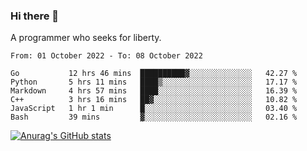 ### Hi there 👋

<!--
**shejialuo/shejialuo** is a ✨ _special_ ✨ repository because its `README.md` (this file) appears on your GitHub profile.

Here are some ideas to get you started:

- 🔭 I’m currently working on ...
- 🌱 I’m currently learning ...
- 👯 I’m looking to collaborate on ...
- 🤔 I’m looking for help with ...
- 💬 Ask me about ...
- 📫 How to reach me: ...
- 😄 Pronouns: ...
- ⚡ Fun fact: ...
-->

A programmer who seeks for liberty.

<!--START_SECTION:waka-->

```text
From: 01 October 2022 - To: 08 October 2022

Go           12 hrs 46 mins  ██████████▓░░░░░░░░░░░░░░   42.27 %
Python       5 hrs 11 mins   ████▒░░░░░░░░░░░░░░░░░░░░   17.17 %
Markdown     4 hrs 57 mins   ████░░░░░░░░░░░░░░░░░░░░░   16.39 %
C++          3 hrs 16 mins   ██▓░░░░░░░░░░░░░░░░░░░░░░   10.82 %
JavaScript   1 hr 1 min      █░░░░░░░░░░░░░░░░░░░░░░░░   03.40 %
Bash         39 mins         ▓░░░░░░░░░░░░░░░░░░░░░░░░   02.16 %
```

<!--END_SECTION:waka-->

[![Anurag's GitHub stats](https://github-readme-stats.vercel.app/api?username=shejialuo&show_icons=true&theme=dracula)](https://github.com/anuraghazra/github-readme-stats)
